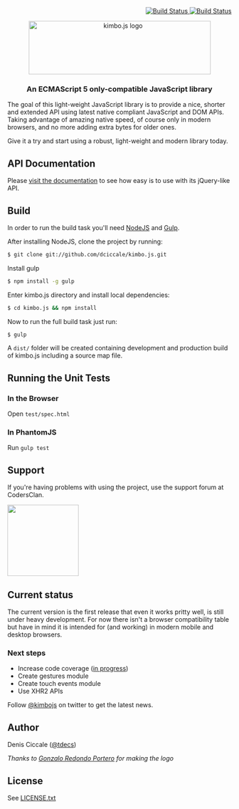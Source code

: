 <p align="right">
  <a href="https://travis-ci.org/dciccale/kimbo.js">
    <img src="https://img.shields.io/travis/dciccale/kimbo.js.svg?style=flat-square" alt="Build Status" style="max-width:100%;">
  </a>
  <a href="https://coveralls.io/github/dciccale/kimbo.js">
    <img src="https://img.shields.io/coveralls/dciccale/kimbo.js.svg?style=flat-square" alt="Build Status" style="max-width:100%;">
  </a>
</p>

<p align="center"><a href="http://kimbojs.com"><img src="http://kimbojs.com/img/logo.png" width="409" height="120" alt="kimbo.js logo"></a></p>

<h3 align="center">An ECMAScript 5 only-compatible JavaScript library</h3>

The goal of this light-weight JavaScript library is to provide a nice, shorter and extended API using latest native compliant JavaScript and DOM APIs.
Taking advantage of amazing native speed, of course only in modern browsers, and no more adding extra bytes for older ones.

Give it a try and start using a robust, light-weight and modern library today.

## API Documentation
Please [visit the documentation](http://kimbojs.com/api) to see how easy is to use with its jQuery-like API.

## Build
In order to run the build task you'll need [NodeJS](http://nodejs.org/) and [Gulp](http://gulpjs.com/).

After installing NodeJS, clone the project by running:

```bash
$ git clone git://github.com/dciccale/kimbo.js.git
```

Install gulp

```bash
$ npm install -g gulp
```

Enter kimbo.js directory and install local dependencies:

```bash
$ cd kimbo.js && npm install
```

Now to run the full build task just run:

```bash
$ gulp
```

A `dist/` folder will be created containing development and production build of kimbo.js including a source map file.

## Running the Unit Tests

### In the Browser

Open `test/spec.html`

### In PhantomJS

Run `gulp test`

## Support

If you're having problems with using the project, use the support forum at CodersClan.

<a href="http://codersclan.net/forum/index.php?repo_id=15"><img src="http://www.codersclan.net/graphics/getSupport_blue_big.png" width="160"></a>

## Current status
The current version is the first release that even it works pritty well, is still under heavy development.
For now there isn't a browser compatibility table but have in mind it is intended for (and working) in modern mobile and desktop browsers.


### Next steps
- Increase code coverage ([in progress](https://github.com/dciccale/kimbo.js/tree/master/test))
- Create gestures module
- Create touch events module
- Use XHR2 APIs

Follow [@kimbojs](http://twitter.com/kimbojs) on twitter to get the latest news.

## Author
Denis Ciccale ([@tdecs](http://twitter.com/tdecs))

*Thanks to [Gonzalo Redondo Portero](http://www.behance.net/?search=gonzalo+redondo) for making the logo*

## License
See [LICENSE.txt](https://raw.github.com/dciccale/kimbo.js/master/LICENSE.txt)
